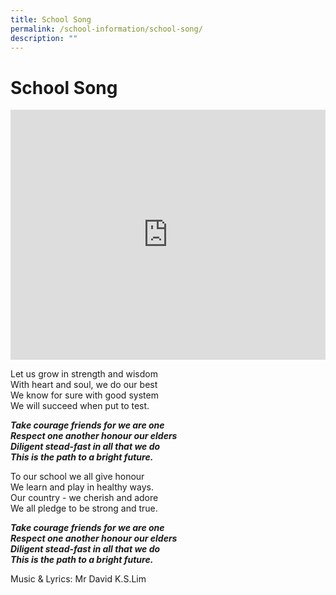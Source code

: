 ```yaml
---
title: School Song
permalink: /school-information/school-song/
description: ""
---
```

# School Song

<iframe width="100%" height="400" src="https://www.youtube.com/embed/nF5D1i3uR-8" title="YouTube video player" frameborder="0" allow="accelerometer; autoplay; clipboard-write; encrypted-media; gyroscope; picture-in-picture; web-share" allowfullscreen></iframe>

Let us grow in strength and wisdom<br>
With heart and soul, we do our best<br>
We know for sure with good system<br>
We will succeed when put to test.

  

**_Take courage friends for we are one_**<br>
**_Respect one another honour our elders_**<br>
**_Diligent stead-fast in all that we do_**<br>
**_This is the path to a bright future._**

  

To our school we all give honour<br>
We learn and play in healthy ways.<br>
Our country - we cherish and adore<br>
We all pledge to be strong and true.

  

**_Take courage friends for we are one_**<br>
**_Respect one another honour our elders_**<br>
**_Diligent stead-fast in all that we do_**<br>
**_This is the path to a bright future._**

  

Music & Lyrics: Mr David K.S.Lim